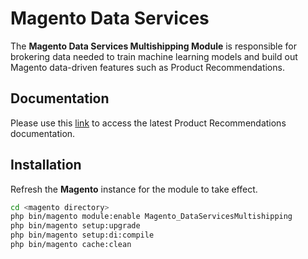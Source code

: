 # Magento Data Services

The **Magento Data Services Multishipping Module** is responsible for brokering data needed to train machine learning models and build out Magento data-driven features such as Product Recommendations.


## Documentation
Please use this [link](docs) to access the latest Product Recommendations documentation.


## Installation

Refresh the **Magento** instance for the module to take effect.

```bash
cd <magento directory>
php bin/magento module:enable Magento_DataServicesMultishipping
php bin/magento setup:upgrade
php bin/magento setup:di:compile
php bin/magento cache:clean
```

